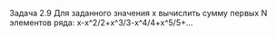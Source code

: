 Задача 2.9
Для заданного значения x вычислить сумму первых N элементов ряда: 
x-x^2/2+x^3/3-x^4/4+x^5/5+...
